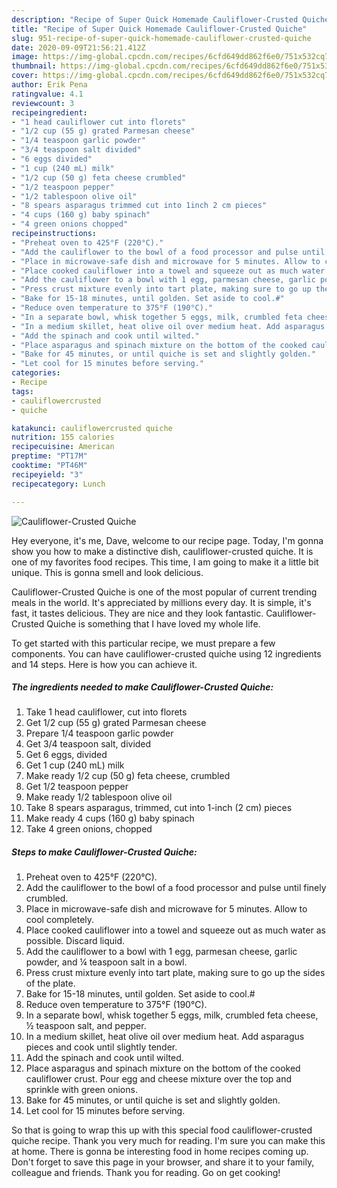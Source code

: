 ```yaml
---
description: "Recipe of Super Quick Homemade Cauliflower-Crusted Quiche"
title: "Recipe of Super Quick Homemade Cauliflower-Crusted Quiche"
slug: 951-recipe-of-super-quick-homemade-cauliflower-crusted-quiche
date: 2020-09-09T21:56:21.412Z
image: https://img-global.cpcdn.com/recipes/6cfd649dd862f6e0/751x532cq70/cauliflower-crusted-quiche-recipe-main-photo.jpg
thumbnail: https://img-global.cpcdn.com/recipes/6cfd649dd862f6e0/751x532cq70/cauliflower-crusted-quiche-recipe-main-photo.jpg
cover: https://img-global.cpcdn.com/recipes/6cfd649dd862f6e0/751x532cq70/cauliflower-crusted-quiche-recipe-main-photo.jpg
author: Erik Pena
ratingvalue: 4.1
reviewcount: 3
recipeingredient:
- "1 head cauliflower cut into florets"
- "1/2 cup (55 g) grated Parmesan cheese"
- "1/4 teaspoon garlic powder"
- "3/4 teaspoon salt divided"
- "6 eggs divided"
- "1 cup (240 mL) milk"
- "1/2 cup (50 g) feta cheese crumbled"
- "1/2 teaspoon pepper"
- "1/2 tablespoon olive oil"
- "8 spears asparagus trimmed cut into 1inch 2 cm pieces"
- "4 cups (160 g) baby spinach"
- "4 green onions chopped"
recipeinstructions:
- "Preheat oven to 425°F (220°C)."
- "Add the cauliflower to the bowl of a food processor and pulse until finely crumbled."
- "Place in microwave-safe dish and microwave for 5 minutes. Allow to cool completely."
- "Place cooked cauliflower into a towel and squeeze out as much water as possible. Discard liquid."
- "Add the cauliflower to a bowl with 1 egg, parmesan cheese, garlic powder, and ¼ teaspoon salt in a bowl."
- "Press crust mixture evenly into tart plate, making sure to go up the sides of the plate."
- "Bake for 15-18 minutes, until golden. Set aside to cool.#"
- "Reduce oven temperature to 375°F (190°C)."
- "In a separate bowl, whisk together 5 eggs, milk, crumbled feta cheese, ½ teaspoon salt, and pepper."
- "In a medium skillet, heat olive oil over medium heat. Add asparagus pieces and cook until slightly tender."
- "Add the spinach and cook until wilted."
- "Place asparagus and spinach mixture on the bottom of the cooked cauliflower crust. Pour egg and cheese mixture over the top and sprinkle with green onions."
- "Bake for 45 minutes, or until quiche is set and slightly golden."
- "Let cool for 15 minutes before serving."
categories:
- Recipe
tags:
- cauliflowercrusted
- quiche

katakunci: cauliflowercrusted quiche 
nutrition: 155 calories
recipecuisine: American
preptime: "PT17M"
cooktime: "PT46M"
recipeyield: "3"
recipecategory: Lunch

---
```



![Cauliflower-Crusted Quiche](https://img-global.cpcdn.com/recipes/6cfd649dd862f6e0/751x532cq70/cauliflower-crusted-quiche-recipe-main-photo.jpg)

Hey everyone, it's me, Dave, welcome to our recipe page. Today, I'm gonna show you how to make a distinctive dish, cauliflower-crusted quiche. It is one of my favorites food recipes. This time, I am going to make it a little bit unique. This is gonna smell and look delicious.

Cauliflower-Crusted Quiche is one of the most popular of current trending meals in the world. It's appreciated by millions every day. It is simple, it's fast, it tastes delicious. They are nice and they look fantastic. Cauliflower-Crusted Quiche is something that I have loved my whole life.




To get started with this particular recipe, we must prepare a few components. You can have cauliflower-crusted quiche using 12 ingredients and 14 steps. Here is how you can achieve it.

<!--inarticleads1-->

##### The ingredients needed to make Cauliflower-Crusted Quiche:

1. Take 1 head cauliflower, cut into florets
1. Get 1/2 cup (55 g) grated Parmesan cheese
1. Prepare 1/4 teaspoon garlic powder
1. Get 3/4 teaspoon salt, divided
1. Get 6 eggs, divided
1. Get 1 cup (240 mL) milk
1. Make ready 1/2 cup (50 g) feta cheese, crumbled
1. Get 1/2 teaspoon pepper
1. Make ready 1/2 tablespoon olive oil
1. Take 8 spears asparagus, trimmed, cut into 1-inch (2 cm) pieces
1. Make ready 4 cups (160 g) baby spinach
1. Take 4 green onions, chopped




<!--inarticleads2-->

##### Steps to make Cauliflower-Crusted Quiche:

1. Preheat oven to 425°F (220°C).
1. Add the cauliflower to the bowl of a food processor and pulse until finely crumbled.
1. Place in microwave-safe dish and microwave for 5 minutes. Allow to cool completely.
1. Place cooked cauliflower into a towel and squeeze out as much water as possible. Discard liquid.
1. Add the cauliflower to a bowl with 1 egg, parmesan cheese, garlic powder, and ¼ teaspoon salt in a bowl.
1. Press crust mixture evenly into tart plate, making sure to go up the sides of the plate.
1. Bake for 15-18 minutes, until golden. Set aside to cool.#
1. Reduce oven temperature to 375°F (190°C).
1. In a separate bowl, whisk together 5 eggs, milk, crumbled feta cheese, ½ teaspoon salt, and pepper.
1. In a medium skillet, heat olive oil over medium heat. Add asparagus pieces and cook until slightly tender.
1. Add the spinach and cook until wilted.
1. Place asparagus and spinach mixture on the bottom of the cooked cauliflower crust. Pour egg and cheese mixture over the top and sprinkle with green onions.
1. Bake for 45 minutes, or until quiche is set and slightly golden.
1. Let cool for 15 minutes before serving.




So that is going to wrap this up with this special food cauliflower-crusted quiche recipe. Thank you very much for reading. I'm sure you can make this at home. There is gonna be interesting food in home recipes coming up. Don't forget to save this page in your browser, and share it to your family, colleague and friends. Thank you for reading. Go on get cooking!
